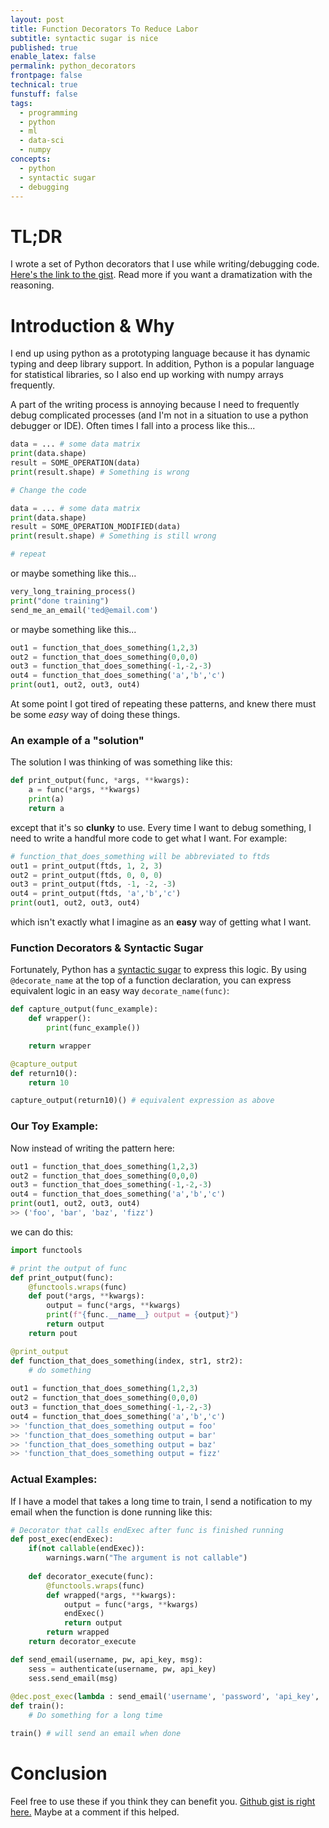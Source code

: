 ```yaml
---
layout: post
title: Function Decorators To Reduce Labor 
subtitle: syntactic sugar is nice
published: true
enable_latex: false
permalink: python_decorators
frontpage: false
technical: true
funstuff: false
tags:
  - programming
  - python
  - ml
  - data-sci
  - numpy
concepts:
  - python
  - syntactic sugar
  - debugging
---
```


# TL;DR
I wrote a set of Python decorators that I use while writing/debugging code. [Here's the link to the gist](https://gist.github.com/tedkim97/32e4ce8d371d2d726ba26b1a556f4790). Read more if you want a dramatization with the reasoning. 

# Introduction & Why
I end up using python as a prototyping language because it has dynamic typing and deep library support. In addition, Python is a popular language for statistical libraries, so I also end up working with numpy arrays frequently.

A part of the writing process is annoying because I need to frequently debug complicated processes (and I'm not in a situation to use a python debugger or IDE). Often times I fall into a process like this...

```python
data = ... # some data matrix
print(data.shape)
result = SOME_OPERATION(data)
print(result.shape) # Something is wrong

# Change the code

data = ... # some data matrix
print(data.shape)
result = SOME_OPERATION_MODIFIED(data)
print(result.shape) # Something is still wrong

# repeat
```

or maybe something like this...
```python
very_long_training_process()
print("done training")
send_me_an_email('ted@email.com')
```

or maybe something like this...
```python
out1 = function_that_does_something(1,2,3)
out2 = function_that_does_something(0,0,0)
out3 = function_that_does_something(-1,-2,-3)
out4 = function_that_does_something('a','b','c')
print(out1, out2, out3, out4)
```
At some point I got tired of repeating these patterns, and knew there must be some *easy* way of doing these things.

### An example of a "solution"
The solution I was thinking of was something like this:

```python
def print_output(func, *args, **kwargs):
	a = func(*args, **kwargs)
	print(a)
	return a
```

except that it's so **clunky** to use. Every time I want to debug something, I need to write a handful more code to get what I want. For example:

```python
# function_that_does_something will be abbreviated to ftds
out1 = print_output(ftds, 1, 2, 3)
out2 = print_output(ftds, 0, 0, 0) 
out3 = print_output(ftds, -1, -2, -3)
out4 = print_output(ftds, 'a','b','c')
print(out1, out2, out3, out4)
```

which isn't exactly what I imagine as an **easy** way of getting what I want.

### Function Decorators & Syntactic Sugar
Fortunately, Python has a [syntactic sugar](https://en.wikipedia.org/wiki/Syntactic_sugar) to express this logic. By using `@decorate_name` at the top of a function declaration, you can express equivalent logic in an easy way `decorate_name(func)`:
```python
def capture_output(func_example):
	def wrapper():
		print(func_example())

	return wrapper

@capture_output
def return10():
	return 10

capture_output(return10)() # equivalent expression as above
``` 

### Our Toy Example:
Now instead of writing the pattern here: 
```python
out1 = function_that_does_something(1,2,3)
out2 = function_that_does_something(0,0,0)
out3 = function_that_does_something(-1,-2,-3)
out4 = function_that_does_something('a','b','c')
print(out1, out2, out3, out4)
>> ('foo', 'bar', 'baz', 'fizz')
```

we can do this:
```python
import functools

# print the output of func
def print_output(func):    
    @functools.wraps(func)
    def pout(*args, **kwargs):
        output = func(*args, **kwargs)
        print(f"{func.__name__} output = {output}")
        return output
    return pout

@print_output
def function_that_does_something(index, str1, str2):
    # do something
    
out1 = function_that_does_something(1,2,3)
out2 = function_that_does_something(0,0,0)
out3 = function_that_does_something(-1,-2,-3)
out4 = function_that_does_something('a','b','c')
>> 'function_that_does_something output = foo'
>> 'function_that_does_something output = bar'
>> 'function_that_does_something output = baz'
>> 'function_that_does_something output = fizz'
```

### Actual Examples:
If I have a model that takes a long time to train, I send a notification to my email when the function is done running like this:

```python
# Decorator that calls endExec after func is finished running
def post_exec(endExec):
    if(not callable(endExec)):
        warnings.warn("The argument is not callable")
                
    def decorator_execute(func):
        @functools.wraps(func)
        def wrapped(*args, **kwargs):
            output = func(*args, **kwargs)
            endExec()
            return output
        return wrapped
    return decorator_execute

def send_email(username, pw, api_key, msg):
    sess = authenticate(username, pw, api_key)
    sess.send_email(msg)
    
@dec.post_exec(lambda : send_email('username', 'password', 'api_key', 'done'))
def train():
    # Do something for a long time

train() # will send an email when done 

```
# Conclusion
Feel free to use these if you think they can benefit you. [Github gist is right here.](https://gist.github.com/tedkim97/32e4ce8d371d2d726ba26b1a556f4790) Maybe at a comment if this helped.
